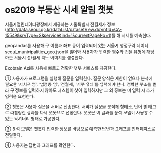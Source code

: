 # os2019 부동산 시세 알림 챗봇

서울시열린데이터광장에서 제공하는 서울특별시 전월세가 정보(http://data.seoul.go.kr/dataList/datasetView.do?infId=OA-15549&srvType=S&serviceKind=1&currentPageNo=1)를 해 시세를 예측한다.

geopandas를 사용해 구 이름과 좌표 등이 입력되어 있는 서울시 행정구역 데이터 seoul_municipalities_geo.json을 읽어와 사용자가 입력한 평수와 건물 유형에 해당하는 서울시 전/월세 지도 이미지를 생성한다.

Exobrain Api를 사용해 빠르고 정확한 챗봇 서비스를 제공한다.

①	사용자가 프로그램을 실행해 질문을 입력한다. 질문 양식은 제한이 없으나 분석에 필요한 ‘자치구 명’, ’법정동 명’, ’전월세’, ‘거주 형태’를 입력해야 한다.
정확한 주소를 몰라 구 정보를 입력하지 않아도 시스템이 찾아 입력하지만 그 외 정보는 미 입력 시 추가 입력을 요청한다. 

②	챗봇은 사용자 질문을 서버로 전송한다. 서버가 질문을 분석해 형태소, 단어 별 태그로 라벨링한 결과를 다시 챗봇으로 전송한다. 챗봇은 이 결과를 분석 모델이 사용할 수 있는 딕셔너리 형태로 가공한다.

③	분석 모델은 챗봇이 입력한 정보를 바탕으로 예측한 답변과 그래프를 인터페이스로 전달한다. 

④	사용자는 답변과 그래프를 확인한다.



